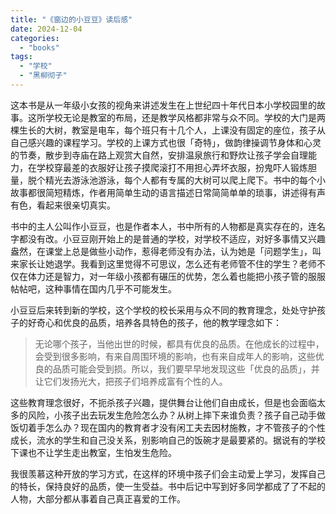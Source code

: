 ```yaml
---
title: "《窗边的小豆豆》读后感"
date: 2024-12-04
categories: 
  - "books"
tags: 
  - "学校"
  - "黑柳彻子"
---
```


这本书是从一年级小女孩的视角来讲述发生在上世纪四十年代日本小学校园里的故事。这所学校无论是教室的布局，还是教学风格都非常与众不同。学校的大门是两棵生长的大树，教室是电车，每个班只有十几个人，上课没有固定的座位，孩子从自己感兴趣的课程学习。学校的上课方式也很「奇特」，做韵律操调节身体和心灵的节奏，散步到寺庙在路上观赏大自然，安排温泉旅行和野炊让孩子学会自理能力，在学校穿最差的衣服好让孩子摸爬滚打不用担心弄坏衣服，扮鬼吓人锻炼胆量，脱个精光去游泳池游泳，每个人都有专属的大树可以爬上爬下。书中的每个小故事都很简短精炼，作者用简单生动的语言描述日常简简单单的琐事，讲述得有声有色，看起来很亲切真实。

书中的主人公叫作小豆豆，也是作者本人，书中所有的人物都是真实存在的，连名字都没有改。小豆豆刚开始上的是普通的学校，对学校不适应，对好多事情又兴趣盎然，在课堂上总是做些小动作，惹得老师没有办法，认为她是「问题学生」，叫来家长让她退学。我看到这里觉得不可思议，怎么还有老师管不住的学生？老师不仅在体力还是智力，对一年级小孩都有碾压的优势，怎么着也能把小孩子管的服服帖帖吧，这种事情在国内几乎不可能发生。

小豆豆后来转到新的学校，这个学校的校长采用与众不同的教育理念，处处守护孩子的好奇心和优良的品质，培养各具特色的孩子，他的教学理念如下：

> 无论哪个孩子，当他出世的时候，都具有优良的品质。在他成长的过程中，会受到很多影响，有来自周围环境的影响，也有来自成年人的影响，这些优良的品质可能会受到损。所以，我们要早早地发现这些「优良的品质」，并让它们发扬光大，把孩子们培养成富有个性的人。

这些教育理念很好，不扼杀孩子兴趣，提供舞台让他们自由成长，但是也会面临太多的风险，小孩子出去玩发生危险怎么办？从树上摔下来谁负责？孩子自己动手做饭切着手怎么办？现在国内的教育者才没有闲工夫去因材施教，才不管孩子的个性成长，流水的学生和自己没关系，别影响自己的饭碗才是最要紧的。据说有的学校下课也不让学生走出教室，生怕发生危险。

我很羡慕这种开放的学习方式，在这样的环境中孩子们会主动爱上学习，发挥自己的特长，保持良好的品质，使一生受益。书中后记中写到好多同学都成了了不起的人物，大部分都从事着自己真正喜爱的工作。
